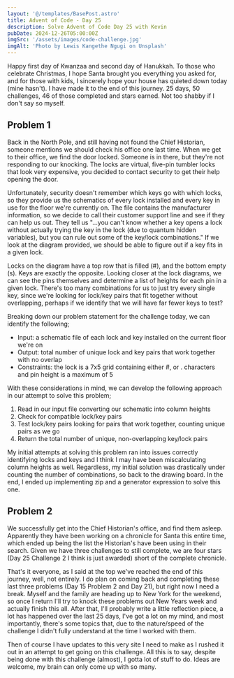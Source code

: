 ```yaml
---
layout: '@/templates/BasePost.astro'
title: Advent of Code - Day 25
description: Solve Advent of Code Day 25 with Kevin
pubDate: 2024-12-26T05:00:00Z
imgSrc: '/assets/images/code-challenge.jpg'
imgAlt: 'Photo by Lewis Kangethe Ngugi on Unsplash'
---
```


Happy first day of Kwanzaa and second day of Hanukkah. To those who celebrate Christmas, I hope Santa brought you everything you asked for, and for those with kids, I sincerely hope your house has quieted down today (mine hasn't). I have made it to the end of this journey. 25 days, 50 challenges, 46 of those completed and stars earned. Not too shabby if I don't say so myself.

## Problem 1
Back in the North Pole, and still having not found the Chief Historian, someone mentions we should check his office one last time. When we get to their office, we find the door locked. Someone is in there, but they're not responding to our knocking. The locks are virtual, five-pin tumbler locks that look very expensive, you decided to contact security to get their help opening the door.

Unfortunately, security doesn't remember which keys go with which locks, so they provide us the schematics of every lock installed and every key in use for the floor we're currently on. The file contains the manufacturer information, so we decide to call their customer support line and see if they can help us out. They tell us "...you can't know whether a key opens a lock without actually trying the key in the lock (due to quantum hidden variables), but you can rule out some of the key/lock combinations." If we look at the diagram provided, we should be able to figure out if a key fits in a given lock.

Locks on the diagram have a top row that is filled (#), and the bottom empty (s). Keys are exactly the opposite. Looking closer at the lock diagrams, we can see the pins themselves and determine a list of heights for each pin in a given lock. There's too many combinations for us to just try every single key, since we're looking for lock/key pairs that fit together without overlapping, perhaps if we identify that we will have far fewer keys to test?

Breaking down our problem statement for the challenge today, we can identify the following;
- Input: a schematic file of each lock and key installed on the current floor we're on
- Output: total number of unique lock and key pairs that work together with no overlap
- Constraints: the lock is a 7x5 grid containing either #, or . characters and pin height is a maximum of 5

With these considerations in mind, we can develop the following approach in our attempt to solve this problem;
1. Read in our input file converting our schematic into column heights
2. Check for compatible lock/key pairs
3. Test lock/key pairs looking for pairs that work together, counting unique pairs as we go
4. Return the total number of unique, non-overlapping key/lock pairs

My initial attempts at solving this problem ran into issues correctly identifying locks and keys and I think I may have been miscalculating column heights as well. Regardless, my initial solution was drastically under counting the number of combinations, so back to the drawing board. In the end, I ended up implementing zip and a generator expression to solve this one.

## Problem 2
We successfully get into the Chief Historian's office, and find them asleep. Apparently they have been working on a chronicle for Santa this entire time, which ended up being the list the Historian's have been using in their search. Given we have three challenges to still complete, we are four stars (Day 25 Challenge 2 I think is just awarded) short of the complete chronicle. 

That's it everyone, as I said at the top we've reached the end of this journey, well, not entirely. I do plan on coming back and completing these last three problems (Day 15 Problem 2 and Day 21), but right now I need a break. Myself and the family are heading up to New York for the weekend, so once I return I'll try to knock these problems out New Years week and actually finish this all. After that, I'll probably write a little reflection piece, a lot has happened over the last 25 days, I've got a lot on my mind, and most importantly, there's some topics that, due to the nature/speed of the challenge I didn't fully understand at the time I worked with them.

Then of course I have updates to this very site I need to make as I rushed it out in an attempt to get going on this challenge. All this is to say, despite being done with this challenge (almost), I gotta lot of stuff to do. Ideas are welcome, my brain can only come up with so many.